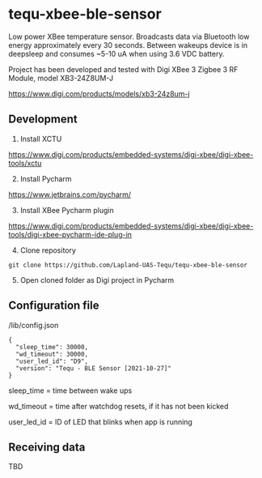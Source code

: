 # tequ-xbee-ble-sensor

Low power XBee temperature sensor. Broadcasts data via Bluetooth low energy approximately every 30 seconds. Between wakeups device is in deepsleep and consumes ~5-10 uA when using 3.6 VDC battery.

Project has been developed and tested with Digi XBee 3 Zigbee 3 RF Module, model XB3-24Z8UM-J

https://www.digi.com/products/models/xb3-24z8um-j


## Development 

1. Install XCTU

https://www.digi.com/products/embedded-systems/digi-xbee/digi-xbee-tools/xctu

2. Install Pycharm

https://www.jetbrains.com/pycharm/

3. Install XBee Pycharm plugin

https://www.digi.com/products/embedded-systems/digi-xbee/digi-xbee-tools/digi-xbee-pycharm-ide-plug-in

4. Clone repository

```
git clone https://github.com/Lapland-UAS-Tequ/tequ-xbee-ble-sensor
```

5. Open cloned folder as Digi project in Pycharm


## Configuration file

/lib/config.json

```
{
  "sleep_time": 30000,
  "wd_timeout": 30000,
  "user_led_id": "D9",
  "version": "Tequ - BLE Sensor [2021-10-27]"
}
```

sleep_time = time between wake ups 

wd_timeout = time after watchdog resets, if it has not been kicked

user_led_id = ID of LED that blinks when app is running


## Receiving data

TBD






